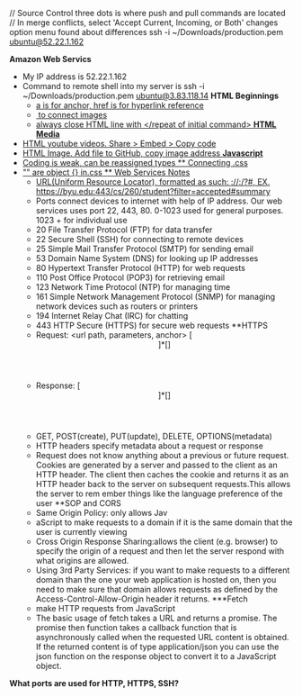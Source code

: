 // Source Control three dots is where push and pull commands are located
// In merge conflicts,  select 'Accept Current, Incoming, or Both' changes option menu found about differences
ssh -i ~/Downloads/production.pem ubuntu@52.22.1.162

**Amazon Web Servics**
- My IP address is 52.22.1.162
- Command to remote shell into my server is ssh -i ~/Downloads/production.pem ubuntu@3.83.118.14
**HTML Beginnings**
  - <a href = "URL"> a is for anchor, href is for hyperlink reference
  - <img scr = "URL.jpg"> to connect images
  - always close HTML line with </repeat of initial command>
**HTML Media**
- HTML youtube videos. Share > Embed > Copy code
- HTML Image. Add file to GitHub, copy image address
**Javascript**
- Coding is weak, can be reassigned types
** Connecting .css
- "" are object {} in.css
** Web Services Notes
  - URL(Uniform Resource Locator), formatted as such: <scheme>://<domain name>:<port>/<path>?<parameters>#<anchor>, EX. https://byu.edu:443/cs/260/student?filter=accepted#summary
  - Ports connect devices to internet with help of IP address. Our web services uses port 22, 443, 80. 0-1023 used for general purposes. 1023 + for individual use
  - 20	File Transfer Protocol (FTP) for data transfer
  - 22	Secure Shell (SSH) for connecting to remote devices
  - 25	Simple Mail Transfer Protocol (SMTP) for sending email
  - 53	Domain Name System (DNS) for looking up IP addresses
  - 80	Hypertext Transfer Protocol (HTTP) for web requests
  - 110	Post Office Protocol (POP3) for retrieving email
  - 123	Network Time Protocol (NTP) for managing time
  - 161	Simple Network Management Protocol (SNMP) for managing network devices such as routers or printers
  - 194	Internet Relay Chat (IRC) for chatting
  - 443	HTTP Secure (HTTPS) for secure web requests
**HTTPS
  - Request: <verb> <url path, parameters, anchor> <version>[<header key: value>]*[<body>]
  - Response: <version> <status code> <status string>[<header key: value>]*[<body>]
  - GET, POST(create), PUT(update), DELETE, OPTIONS(metadata)
  - HTTP headers specify metadata about a request or response
  - Request does not know anything about a previous or future request. Cookies are generated by a server and passed to the client as an HTTP header. The client then caches the cookie and returns it as an HTTP header back to the server on subsequent requests.This allows the server to rem ember things like the language preference of the user
**SOP and CORS
  - Same Origin Policy: only allows Jav
  - aScript to make requests to a domain if it is the same domain that the user is currently viewing
  - Cross Origin Response Sharing:allows the client (e.g. browser) to specify the origin of a request and then let the server respond with what origins are allowed.
  - Using 3rd Party Services: if you want to make requests to a different domain than the one your web application is hosted on, then you need to make sure that domain allows requests as defined by the Access-Control-Allow-Origin header it returns.
***Fetch
  - make HTTP requests from JavaScript
  - The basic usage of fetch takes a URL and returns a promise. The promise then function takes a callback function that is asynchronously called when the requested URL content is obtained. If the returned content is of type application/json you can use the json function on the response object to convert it to a JavaScript object.


**What ports are used for HTTP, HTTPS, SSH?**

